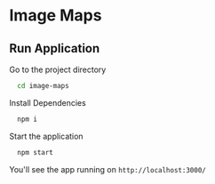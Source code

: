 # Image Maps

## Run Application

Go to the project directory

```bash
  cd image-maps
```

Install Dependencies

```bash
  npm i
```

Start the application

```bash
  npm start
```

You'll see the app running on
`http://localhost:3000/`
